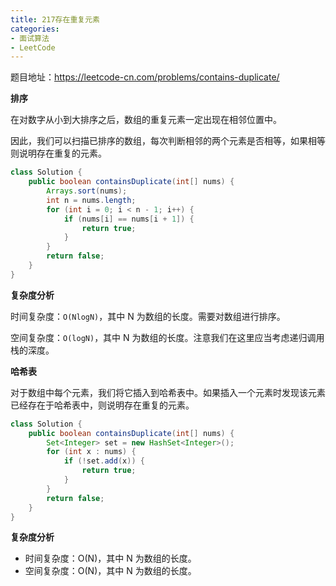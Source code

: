 ```yaml
---
title: 217存在重复元素
categories: 
- 面试算法
- LeetCode
---
```


题目地址：https://leetcode-cn.com/problems/contains-duplicate/

**排序**

在对数字从小到大排序之后，数组的重复元素一定出现在相邻位置中。

因此，我们可以扫描已排序的数组，每次判断相邻的两个元素是否相等，如果相等则说明存在重复的元素。

```java
class Solution {
    public boolean containsDuplicate(int[] nums) {
        Arrays.sort(nums);
        int n = nums.length;
        for (int i = 0; i < n - 1; i++) {
            if (nums[i] == nums[i + 1]) {
                return true;
            }
        }
        return false;
    }
}
```

**复杂度分析**

时间复杂度：`O(NlogN)`，其中 N 为数组的长度。需要对数组进行排序。

空间复杂度：`O(logN)`，其中 N 为数组的长度。注意我们在这里应当考虑递归调用栈的深度。

**哈希表**

对于数组中每个元素，我们将它插入到哈希表中。如果插入一个元素时发现该元素已经存在于哈希表中，则说明存在重复的元素。

```java
class Solution {
    public boolean containsDuplicate(int[] nums) {
        Set<Integer> set = new HashSet<Integer>();
        for (int x : nums) {
            if (!set.add(x)) {
                return true;
            }
        }
        return false;
    }
}
```

**复杂度分析**

- 时间复杂度：O(N)，其中 N 为数组的长度。
- 空间复杂度：O(N)，其中 N 为数组的长度。